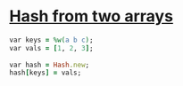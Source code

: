 [1]: http://rosettacode.org/wiki/Hash_from_two_arrays

# [Hash from two arrays][1]

```ruby
var keys = %w(a b c);
var vals = [1, 2, 3];
 
var hash = Hash.new;
hash[keys] = vals;
```